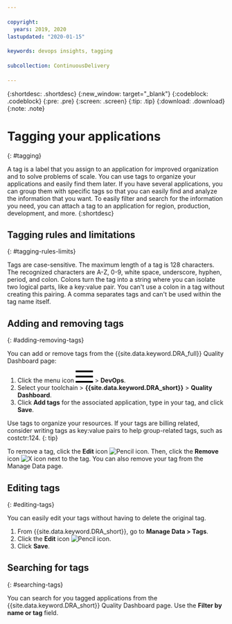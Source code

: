 ```yaml
---

copyright:
  years: 2019, 2020
lastupdated: "2020-01-15"

keywords: devops insights, tagging

subcollection: ContinuousDelivery

---
```


{:shortdesc: .shortdesc}
{:new_window: target="_blank"}
{:codeblock: .codeblock}
{:pre: .pre}
{:screen: .screen}
{:tip: .tip}
{:download: .download}
{:note: .note}

# Tagging your applications
{: #tagging}

A tag is a label that you assign to an application for improved organization and to solve problems of scale. You can use tags to organize your applications and easily find them later. If you have several applications, you can group them with specific tags so that you can easily find and analyze the information that you want. To easily filter and search for the information you need, you can attach a tag to an application for region, production, development, and more. 
{:shortdesc}


## Tagging rules and limitations
{: #tagging-rules-limits}

Tags are case-sensitive. The maximum length of a tag is 128 characters. The recognized characters are A-Z, 0-9, white space, underscore, hyphen, period, and colon. Colons turn the tag into a string where you can isolate two logical parts, like a key:value pair. You can't use a colon in a tag without creating this pairing. A comma separates tags and can't be used within the tag name itself.
<!-- the only different between these limitations and the resource limitations is that in DevOps Insights, the tags are case sensitive. -->

## Adding and removing tags
{: #adding-removing-tags}

You can add or remove tags from the {{site.data.keyword.DRA_full}} Quality Dashboard page:

1. Click the menu icon ![hamburger icon](images/icon_hamburger.svg) > **DevOps**.
2. Select your toolchain > **{{site.data.keyword.DRA_short}}** > **Quality Dashboard**.
3. Click **Add tags** for the associated application, type in your tag, and click **Save**. 

Use tags to organize your resources. If your tags are billing related, consider writing tags as key:value pairs to help group-related tags, such as costctr:124.
{: tip}

To remove a tag, click the **Edit** icon ![Pencil icon](../icons/edit-tagging.svg). Then, click the **Remove** icon ![X icon](../icons/close-tagging.svg) next to the tag. You can also remove your tag from the Manage Data page. 

## Editing tags
{: #editing-tags}

You can easily edit your tags without having to delete the original tag. 

1. From {{site.data.keyword.DRA_short}}, go to **Manage Data > Tags**. 
2. Click the **Edit** icon ![Pencil icon](../icons/edit-tagging.svg). 
3. Click **Save**.  

## Searching for tags
{: #searching-tags}

You can search for you tagged applications from the {{site.data.keyword.DRA_short}} Quality Dashboard page. Use the **Filter by name or tag** field. 

